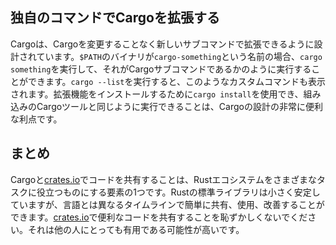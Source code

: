## 独自のコマンドでCargoを拡張する

Cargoは、Cargoを変更することなく新しいサブコマンドで拡張できるように設計されています。`$PATH`のバイナリが`cargo-something`という名前の場合、`cargo something`を実行して、それがCargoサブコマンドであるかのように実行することができます。`cargo --list`を実行すると、このようなカスタムコマンドも表示されます。拡張機能をインストールするために`cargo install`を使用でき、組み込みのCargoツールと同じように実行できることは、Cargoの設計の非常に便利な利点です。

## まとめ

Cargoと[crates.io](https://crates.io)<!-- ignore -->でコードを共有することは、Rustエコシステムをさまざまなタスクに役立つものにする要素の1つです。Rustの標準ライブラリは小さく安定していますが、言語とは異なるタイムラインで簡単に共有、使用、改善することができます。[crates.io](https://crates.io)<!-- ignore -->で便利なコードを共有することを恥ずかしくないでください。それは他の人にとっても有用である可能性が高いです。
